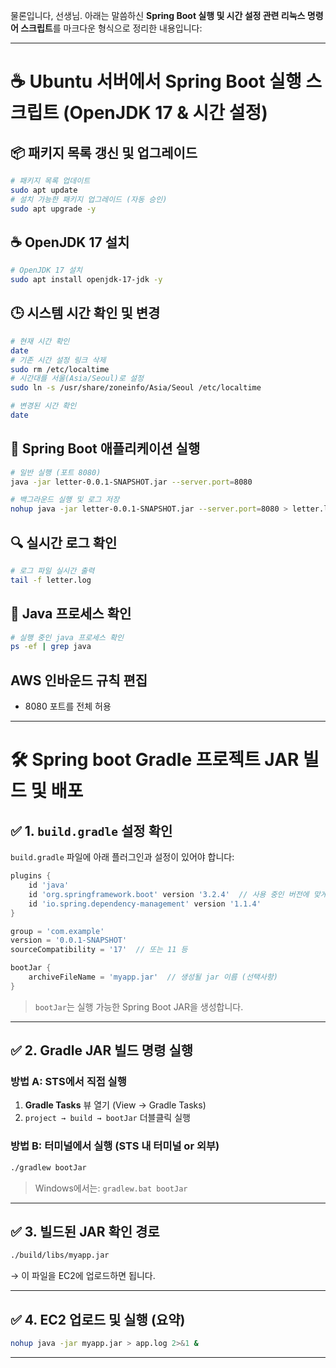 물론입니다, 선생님. 아래는 말씀하신 **Spring Boot 실행 및 시간 설정 관련 리눅스 명령어 스크립트**를 마크다운 형식으로 정리한 내용입니다:

---

# ☕ Ubuntu 서버에서 Spring Boot 실행 스크립트 (OpenJDK 17 & 시간 설정)

## 📦 패키지 목록 갱신 및 업그레이드
```bash
# 패키지 목록 업데이트
sudo apt update
# 설치 가능한 패키지 업그레이드 (자동 승인)
sudo apt upgrade -y
```

## ☕ OpenJDK 17 설치
```bash
# OpenJDK 17 설치
sudo apt install openjdk-17-jdk -y
```

## 🕒 시스템 시간 확인 및 변경
```bash
# 현재 시간 확인
date
# 기존 시간 설정 링크 삭제
sudo rm /etc/localtime
# 시간대를 서울(Asia/Seoul)로 설정
sudo ln -s /usr/share/zoneinfo/Asia/Seoul /etc/localtime

# 변경된 시간 확인
date
```

## 🚀 Spring Boot 애플리케이션 실행
```bash
# 일반 실행 (포트 8080)
java -jar letter-0.0.1-SNAPSHOT.jar --server.port=8080

# 백그라운드 실행 및 로그 저장
nohup java -jar letter-0.0.1-SNAPSHOT.jar --server.port=8080 > letter.log 2>&1 &
```

## 🔍 실시간 로그 확인
```bash
# 로그 파일 실시간 출력
tail -f letter.log
```

## 🧠 Java 프로세스 확인
```bash
# 실행 중인 java 프로세스 확인
ps -ef | grep java
```

## AWS 인바운드 규칙 편집
- 8080 포트를 전체 허용
---

# 🛠️ Spring boot Gradle 프로젝트 JAR 빌드 및 배포

## ✅ 1. `build.gradle` 설정 확인

`build.gradle` 파일에 아래 플러그인과 설정이 있어야 합니다:

```groovy
plugins {
    id 'java'
    id 'org.springframework.boot' version '3.2.4'  // 사용 중인 버전에 맞게
    id 'io.spring.dependency-management' version '1.1.4'
}

group = 'com.example'
version = '0.0.1-SNAPSHOT'
sourceCompatibility = '17'  // 또는 11 등

bootJar {
    archiveFileName = 'myapp.jar'  // 생성될 jar 이름 (선택사항)
}
```

> `bootJar`는 실행 가능한 Spring Boot JAR을 생성합니다.

---

## ✅ 2. Gradle JAR 빌드 명령 실행

### 방법 A: STS에서 직접 실행
1. **Gradle Tasks** 뷰 열기 (View → Gradle Tasks)
2. `project → build → bootJar` 더블클릭 실행

### 방법 B: 터미널에서 실행 (STS 내 터미널 or 외부)
```bash
./gradlew bootJar
```

> Windows에서는: `gradlew.bat bootJar`

---

## ✅ 3. 빌드된 JAR 확인 경로

```bash
./build/libs/myapp.jar
```

→ 이 파일을 EC2에 업로드하면 됩니다.

---

## ✅ 4. EC2 업로드 및 실행 (요약)

```bash
nohup java -jar myapp.jar > app.log 2>&1 &
```

---

